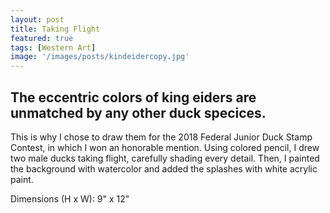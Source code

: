 ```yaml
---
layout: post
title: Taking Flight
featured: true
tags: [Western Art]
image: '/images/posts/kindeidercopy.jpg'
---
```


## The eccentric colors of king eiders are unmatched by any other duck specices.

This is why I chose to draw them for the 2018 Federal Junior Duck Stamp Contest, in which I won an honorable mention. Using colored pencil, I drew two male ducks taking flight, carefully shading every detail. Then, I painted the background with watercolor and added the splashes with white acrylic paint.

Dimensions (H x W): 9" x 12"
